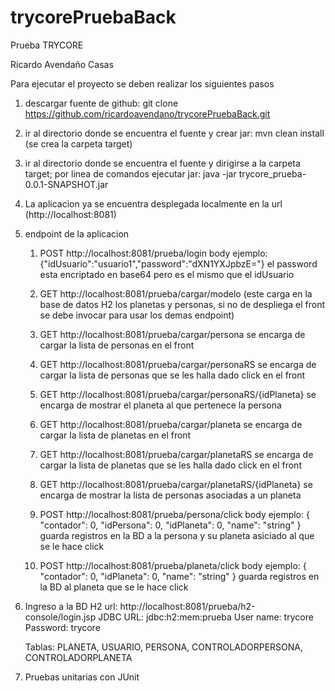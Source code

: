 # trycorePruebaBack
Prueba TRYCORE

Ricardo Avendaño Casas

Para ejecutar el proyecto se deben realizar los siguientes pasos
1. descargar fuente de github: git clone https://github.com/ricardoavendano/trycorePruebaBack.git
2. ir al directorio donde se encuentra el fuente y crear jar: mvn clean install (se crea la carpeta target)
3. ir al directorio donde se encuentra el fuente y dirigirse a la carpeta target; por linea de comandos ejecutar jar: java -jar trycore_prueba-0.0.1-SNAPSHOT.jar
4. La aplicacion ya se encuentra desplegada localmente en la url (http://localhost:8081)
5. endpoint de la aplicacion
	1. POST http://localhost:8081/prueba/login 
			body ejemplo:
			{"idUsuario":"usuario1","password":"dXN1YXJpbzE="}
			el password esta encriptado en base64 pero es el mismo que el idUsuario
	2. GET http://localhost:8081/prueba/cargar/modelo (este carga en la base de datos H2 los planetas y personas, si no de despliega el front se debe invocar para usar los demas endpoint)
	3. GET http://localhost:8081/prueba/cargar/persona se encarga de cargar la lista de personas en el front
	4. GET http://localhost:8081/prueba/cargar/personaRS se encarga de cargar la lista de personas que se les halla dado click en el front
	5. GET http://localhost:8081/prueba/cargar/personaRS/{idPlaneta} se encarga de mostrar el planeta al que pertenece la persona
	6. GET http://localhost:8081/prueba/cargar/planeta se encarga de cargar la lista de planetas en el front
	7. GET http://localhost:8081/prueba/cargar/planetaRS se encarga de cargar la lista de planetas que se les halla dado click en el front
	8. GET http://localhost:8081/prueba/cargar/planetaRS/{idPlaneta} se encarga de mostrar la lista de personas asociadas a un planeta
	9. POST http://localhost:8081/prueba/persona/click 
			body ejemplo:
			{
			  "contador": 0,
			  "idPersona": 0,
			  "idPlaneta": 0,
			  "name": "string"
			}
			guarda registros en la BD a la persona y su planeta asiciado al que se le hace click
			
	9. POST http://localhost:8081/prueba/planeta/click 
			body ejemplo:
			{
			  "contador": 0,
			  "idPlaneta": 0,
			  "name": "string"
			}
			guarda registros en la BD al planeta que se le hace click
6. Ingreso a la BD H2
	url: http://localhost:8081/prueba/h2-console/login.jsp
	JDBC URL: jdbc:h2:mem:prueba
	User name: trycore
	Password: trycore
	
	Tablas: PLANETA, USUARIO, PERSONA, CONTROLADORPERSONA, CONTROLADORPLANETA
7. Pruebas unitarias con JUnit	 
